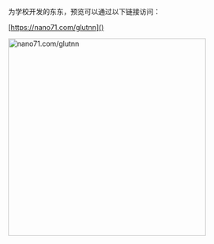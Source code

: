 为学校开发的东东，预览可以通过以下链接访问：  

[https://nano71.com/glutnn]()  

<img src="https://github.com/nano71/glutnn-ca-h5/assets/80870408/1379a09a-a5ba-4671-b9da-12c1c4760557" alt="nano71.com/glutnn" width="400">
